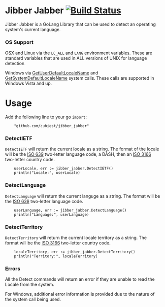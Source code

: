 # Jibber Jabber [![Build Status](https://travis-ci.org/cubiest/jibber_jabber.svg?branch=master)](https://travis-ci.org/cubiest/jibber_jabber)
Jibber Jabber is a GoLang Library that can be used to detect an operating system's current language.

### OS Support

OSX and Linux via the `LC_ALL` and `LANG` environment variables. These are standard variables that are used in ALL versions of UNIX for language detection.

Windows via [GetUserDefaultLocaleName](http://msdn.microsoft.com/en-us/library/windows/desktop/dd318136.aspx) and [GetSystemDefaultLocaleName](http://msdn.microsoft.com/en-us/library/windows/desktop/dd318122.aspx) system calls. These calls are supported in Windows Vista and up.

# Usage
Add the following line to your go `import`:

```
	"github.com/cubiest/jibber_jabber"
```

### DetectIETF
`DetectIETF` will return the current locale as a string. The format of the locale will be the [ISO 639](http://en.wikipedia.org/wiki/ISO_639) two-letter language code, a DASH, then an [ISO 3166](http://en.wikipedia.org/wiki/ISO_3166-1) two-letter country code.

```
	userLocale, err := jibber_jabber.DetectIETF()
	println("Locale:", userLocale)
```

### DetectLanguage
`DetectLanguage` will return the current languge as a string. The format will be the [ISO 639](http://en.wikipedia.org/wiki/ISO_639) two-letter language code.

```
	userLanguage, err := jibber_jabber.DetectLanguage()
	println("Language:", userLanguage)
```

### DetectTerritory
`DetectTerritory` will return the current locale territory as a string. The format will be the [ISO 3166](http://en.wikipedia.org/wiki/ISO_3166-1) two-letter country code.

```
	localeTerritory, err := jibber_jabber.DetectTerritory()
	println("Territory:", localeTerritory)
```

### Errors
All the Detect commands will return an error if they are unable to read the Locale from the system.

For Windows, additional error information is provided due to the nature of the system call being used.
